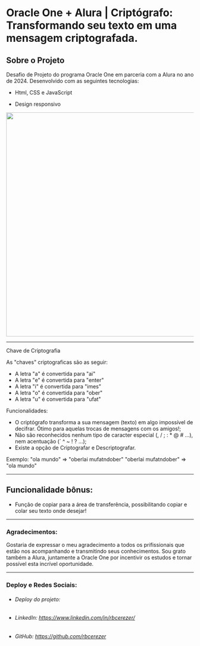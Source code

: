 # Oracle One + Alura | Criptógrafo: Transformando seu texto em uma mensagem criptografada.

Sobre o Projeto
---

Desafio de Projeto do programa Oracle One  em parceria com a Alura no ano de 2024.  Desenvolvido com as seguintes tecnologias:

- Html, CSS e JavaScript

- Design responsivo

<p align="center" >
     <img width="600" heigth="600" src="https://user-images.githubusercontent.com/53119511/182502484-45f07927-fa85-4b5a-b42a-6e9164b75d25.JPG">
</p>


---
Chave de Criptografia

As "chaves" criptograficas são as seguir:<br>

- A letra "a" é convertida para "ai"<br>
- A letra "e" é convertida para "enter"<br>
- A letra "i" é convertida para "imes"<br>
- A letra "o" é convertida para "ober"<br>
- A letra "u" é convertida para "ufat"<br>

Funcionalidades:

- O criptógrafo transforma a sua mensagem (texto) em algo impossível de decifrar. Ótimo para aquelas trocas de mensagens com os amigos!;
- Não são reconhecidos  nenhum tipo de caracter especial (, / ; : * @ # ...), nem acentuação (´ ^ ~ ! ? ...);
- Existe a opção de Criptografar e Descriptografar.

Exemplo:
"ola mundo" => "oberlai mufatndober"
"oberlai mufatndober" => "ola mundo"

---

Funcionalidade bônus:
---

- Função de copiar para a área de transferência, possibilitando copiar e colar seu texto onde desejar!
  
  
  
  

---

### Agradecimentos:

Gostaria de expressar o meu agradecimento a todos os prifissionais que estão nos acompanhando e transmitindo seus conhecimentos. Sou grato também a Alura, juntamente a Oracle One por incentivir os estudos e tornar possível esta incrível oportunidade.

____ 

### Deploy e Redes Sociais:

- ###### Deploy do projeto:

- ###### LinkedIn: https://www.linkedin.com/in/rbcerezer/

- ###### GitHub: https://github.com/rbcerezer





